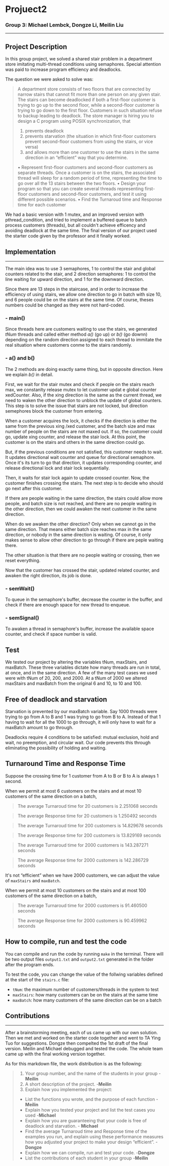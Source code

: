 # Projuect2
### Group 3: Michael Lembck, Dongze Li, Meilin Liu
-----
## Project Description  
In this group project, we solved a shared stair problem in a department store imitating multi-thread conditions using semaphores. Special attention was paid to increase program efficiency and deadlocks.

The question we were asked to solve was:

>A department store consists of two floors that are connected by narrow stairs that cannot fit more than one person on any given stair. The stairs can become deadlocked if both a first-floor customer is trying to go up to the second floor, while a second-floor customer is trying to go down to the first floor. Customers in such situation refuse to backup leading to deadlock. 
The store manager is hiring you to design a C program using POSIX synchronization, that 
>1.	prevents deadlock
>2.	prevents starvation (the situation in which first-floor customers prevent second-floor customers from using the stairs, or vice versa)
>3.	and allows more than one customer to use the stairs in the same direction in an “efficient” way that you determine.
>
>•	Represent first-floor customers and second-floor customers as separate threads. Once a customer is on the stairs, the associated thread will sleep for a random period of time, representing the time to go over all the 13 stairs between the two floors.
>•	Design your program so that you can create several threads representing first-floor customers and second-floor customers, and test it using different possible scenarios.
>•	Find the Turnaroud time and Response time for each customer


We had a basic version with 1 mutex, and an improved version with pthread_condition, and tried to implement a buffered queue to batch process customers (threads), but all couldn't achieve efficency and avoiding deadlock at the same time. The final version of our project used the starter code given by the professor and it finally worked.

## Implementation 
----
The main idea was to use 3 semaphores, 1 to control the stair and global counters related to the stair, and 2 direction semaphores: 1 to control the line waiting for upward direction, and 1 for the downward direction. 

Since there are 13 steps in the staircase, and in order to increase the efficiency of using stairs, we allow one direction to go in batch with size 10, and 6 people could be on the stairs at the same time. Of course, theses numbers could be changed as they were not hard-coded.

### - main()
Since threads here are customers waiting to use the stairs, we generated *tNum* threads and called either method *a()* (go up) or *b()* (go downn) depending on the random direction assigned to each thread to immitate the real situation where customers conme to the stairs randomly. 

### - a() and b()
The 2 methods are doing exactly same thing, but in opposite direction. Here we explain *b()* in detail. 

First, we wait for the stair mutex and check if people on the stairs reach max, we constanlty release mutex to let customer updat
e global counter xedCounter. Also, if the xing direction is the same as the current thread, we need to waken the other direction to unblock the update of global counters. This step is to solve the issue that stairs are not locked, but direction semephores block the customer from entering.

When a customer acquires the lock, it checks if the direction is either the same from the previous xing /xed customer, and the batch size and max number of people on the stairs are not maxed out. If so, the customer could go, update xing counter, and release the stair lock. At this point, the customer is on the stairs and others in the same direction could go.

But, if the previous conditions are not satisfied, this customer needs to wait. It updates directional wait counter and queue for directional semaphore. Once it's its turn to go that direction, it updates corresponding counter, and release directional lock and stair lock sequentially.

Then, it waits for stair lock again to update crossed counter. Now, the customer finishes crossing the stairs. The next step is to decide who should go next after this customer.

If there are people waiting in the same direction, the stairs could allow more people, and batch size is not reached, and there are no people waiting in the other direction, then we could awaken the next customer in the same direction.

When do we awaken the other direction? Only when we cannot go in the same direction. That means either batch size reaches max in the same direction, or nobody in the same direction is waiting. Of course, it only makes sense to allow other direction to go through if there are peple waiting there.

The other situation is that there are no people waiting or crossing, then we reset everything.

Now that the customer has crossed the stair, updated related counter, and awaken the right direction, its job is done.

### - semWait()
To queue in the semaphore's buffer, decrease the counter in the buffer, and check if there are enough space for new thread to enqueue.


### - semSignal()
To awaken a thread in semaphore's buffer, increase the available space counter, and check if space number is valid.

## Test
We tested our project by altering the variables tNum, maxStairs, and maxBatch. These three variables dictate how many threads are run in total, at once, and in the same direction. A few of the many test cases we used were with tNum of 20, 200, and 2000. At a tNum of 2000 we altered maxStairs and maxBatch from the original 6 and 10, to 10 and 100.

## Free of deadlock and starvation

Starvation is prevented by our maxBatch variable. Say 1000 threads were trying to go from A to B and 1 was trying to go from B to A. Instead of that 1 having to wait for all the 1000 to go through, it will only have to wait for a maxBatch amount to go through. 

Deadlocks require 4 conditions to be satisfied: mutual exclusion, hold and wait, no preemption, and circular wait. Our code prevents this through eliminating the possibility of holding and waiting. 

## Turnaround Time and Response Time

Suppose the crossing time for 1 customer from A to B or B to A is always 1 second. 

When we permit at most 6 customers on the stairs and at most 10 customers of the same direction on a batch, 

 >The average Turnaroud time for 20 customers is 2.251068 seconds 

 >The average Response time for 20 customers is 1.250492 seconds 

 >The average Turnaroud time for 200 customers is 14.829678 seconds 

 >The average Response time for 200 customers is 13.829169 seconds 

 >The average Turnaroud time for 2000 customers is 143.287271 seconds 

 >The average Response time for 2000 customers is 142.286729 seconds 


It's not “efficient” when we have 2000 customers, we can adjust the value of `maxStairs` and `maxBatch`.

When we permit at most 10 customers on the stairs and at most 100 customers of the same direction on a batch, 

 >The average Turnaroud time for 2000 customers is 91.460500 seconds 

 >The average Response time for 2000 customers is 90.459962 seconds 


## How to compile, run and test the code

You can compile and run the code by running `make` in the terminal. There will be two output files `output1.txt` and `output2.txt` generated in the folder after the program ends.

To test the code, you can change the value of the follwing variables defined at the start of the `stairs.c` file:

- `tNum`: the maximum number of customers/threads in the system to test
- `maxStairs`: how many customers can be on the stairs at the same time
- `maxBatch`: how many customers of the same direction can be on a batch


## Contributions
---

After a brainstorming meeting, each of us came up with our own solution. Then we met and worked on the starter code together and went to TA Ying Tuo for suggestions. Dongze then compelted the 1st draft of the final version. Meilin and Michael debugged and tested the code. The whole team came up with the final working version together.

As for this markdown file, the work distribution is as the following:

>1. Your group number, and the name of the students in your group -**Meilin**
>2. A short description of the project. -**Meilin**
>3. Explain how you implemented the project:
>- List the functions you wrote, and the purpose of each function - **Meilin**
>- Explain how you tested your project and list the test cases you used -**Michael**
>- Explain how you are guaranteeing that your code is free of deadlock and starvation. - **Michael**
>- Find the average Turnaroud time and Response time of the examples you run, and explain using these performance measures how you adjusted your project to make your design “efficient”. - **Dongze**
>- Explain how we can compile, run and test your code. -**Dongze**
>- List the contributions of each student in your group -**Meilin**


